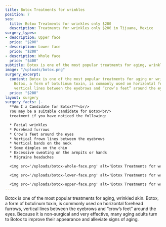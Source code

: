 ```yaml
---
title: Botox Treatments for wrinkles
position: 7
seo:
  title: Botox Treatments for wrinkles only $200
  description: Treatments for wrinkles only $200 in Tijuana, Mexico
surgery_types:
- description: Upper face
  price: "$200​"
- description: Lower face
  price: "$200​"
- description: Whole face
  price: "$400"
subtitle: Botox is one of the most popular treatments for aging, wrinkled skin.
image: "/uploads/botox.png"
surgery_excerpt:
  content: Botox is one of the most popular treatments for aging or wrinkled skin.
    Botox, a form of botulinum toxin, is commonly used on horizontal forehead furrows,
    vertical lines between the eyebrows and “crow’s feet” around the eyes.
  price: "$200"
layout: surgery
surgery_facts: |-
  **Am I a Candidate for Botox?**<br/>
  You may be a suitable candidate for Botox<br/>
  treatment if you have noticed the following:

  * Facial wrinkles
  * Forehead furrows
  * Crow’s feet around the eyes
  * Vertical frown lines between the eyebrows
  * Vertical bands on the neck
  * Some dimples on the chin
  * Excessive sweating on the armpits or hands
  * Migraine headaches

  <img src='/uploads/botox-whole-face.png' alt='Botox Treatments for wrinkles whole face' />

  <img src='/uploads/botox-lower-face.png' alt='Botox Treatments for wrinkles lower face' />

  <img src='/uploads/botox-upper-face.png' alt='Botox Treatments for wrinkles upper face' />
---
```


Botox is one of the most popular treatments for aging, wrinkled skin. Botox, a form of botulinum toxin, is commonly used on horizontal forehead furrows, vertical lines between the eyebrows and “crow’s feet” around the eyes. Because it is non-surgical and very effective, many aging adults turn to Botox to improve their appearance and alleviate signs of aging.


